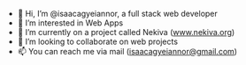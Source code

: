 - 👋 Hi, I’m @isaacagyeiannor, a full stack web developer
- 👀 I’m interested in Web Apps
- 🌱 I’m currently on a project called Nekiva (www.nekiva.org)
- 💞️ I’m looking to collaborate on web projects
- 📫 You can reach me via mail (isaacagyeiannor@gmail.com)

<!---
isaacagyeiannor/isaacagyeiannor is a ✨ special ✨ repository because its `README.md` (this file) appears on your GitHub profile.
You can click the Preview link to take a look at your changes.
--->
